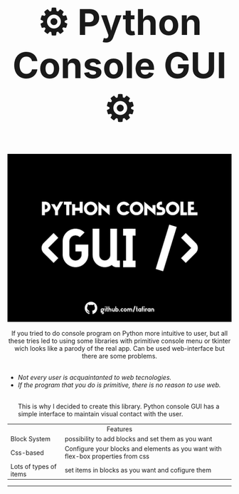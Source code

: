 <h1 align="center" style="font-size: 80px;">
 ⚙ Python Console GUI ⚙
</h1>

![Иллюстрация к проекту](https://github.com/tafiran/Python-Console-GUI/blob/main/media/blovk.png?raw=true)

<!-- first block paragraph -->
<div align="center"> 
If you tried to do console program on Python more intuitive to user, but all these tries led to using some libraries with primitive console menu or tkinter wich looks like a parody of the real app. Can be used web-interface but there are some problems. 
</div> <br />

<!-- reasons why do i create this lib -->
<ul>
  <li><i>Not every user is acquaintanted to web tecnologies.</i></li>
  <li><i>If the program that you do is primitive, there is no reason to use web.</i></li>
  
  <br />This is why I decided to create this library. Python console GUI has a simple interface to maintain visual contact with the user.
</ul>

<!-- features of library -->
<table align="center">
	<tbody>
  <tr>
			<td colspan="2" align="center">Features</td>
		</tr>
		<tr>
			<td>Block System</td>
			<td>possibility to add blocks and set them as you want</td>
		</tr>
		<tr>
			<td>Css-based</td>
			<td>Configure your blocks and elements as you want with flex-box properties from css</td>
		</tr>
		<tr>
			<td>Lots of types of items</td>
			<td>set items in blocks as you want and cofigure them</td>
		</tr>
	</tbody>
</table>

---
